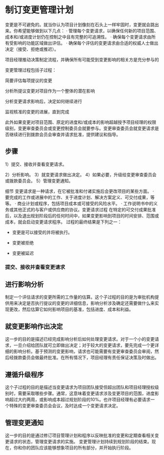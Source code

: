 # 制订变更管理计划

变更是不可避免的。就当你认为项目计划像刻在石头上一样牢固时，变更就会跳出来。你希望能够做到以下几点：
· 管理每个变更请求，以确保任何新的项目范围、成本和/或进度计划仍在控制之中且有完整的可追溯性。
· 确保每个变更请求由所有受影响的功能区域做出评估。
· 确保每个评估的变更请求由合适的权威人士做出决定（接受、拒绝或推迟）。

项目经理推动决策制定流程，并确保所有可能受到变更影响的相关方是充分参与的

变更管理过程包括子过程：

简要评估每项提议的变更

分析所提议变更对项目作为一个整体的潜在影响

分析变更请求影响后，决定如何继续进行

监视核准的变更的进展，直到完成

此外如果变更对项目范围、原定的进度和/或成本的影响超越授予项目经理的权限级别，变更审查委员会或变更控制委员会就要参与。变更审查委员会就变更请求是否继续进行到拨款会员会审查并请求批准，提供建议和指导。



## 步骤

1）提交、接收并查看变更请求。

2）分析影响。
3）就变更请求做出决定。
4）如果必要，升级给变更审查委员会或拨款委员会。
5）管理变更通知。

细节
变更请求是一种请求，在它被批准和付诸实施后会更改项目的某些方面。
· 要完成的工作或进展中的工作、关于进度计划、解决方案定义、可交付成果，等等。
· 商业计划或程序，包括项目成本或可接受的风险水平。
· 工作说明书中的义务或其他正式的与客户或供应商的协议。变更请求过程
在特定的可交付成果批准后，以及退出规划阶段后的任何时间中，如果变更影响到项目的时间安排、范围或成本，就会启动变更请求程序。
过程的最终结果是下列之一：

- 变更是可以接受的并将被执行。

- 变更被拒绝

- 变更被延迟

### 提交、接收并查看变更请求

## 进行影响分析

制定一个评估请求的变更所需的工作量的估算。这个子过程的目的是为审批机构提供用来决定是否执行提议的变更的详细信息，影响分析涉及确定还需要做什么来实现更改，然后估算它如何影响项目的基准，包括进度、成本和利益。

## 就变更影响作出决定

这一步的目的是描述已经完成影响分析后如何处理变更请求。对于一个小的变更请求，一旦介绍给团队就可立即做出决定；对于较大的变更请求，要先完成一个更详细的影响分析。基于预测的变更影响，请求也可能需要有变更审查委员会审阅，然后经拨款委员会做最终批准。在所有情况下，项目经理有责任保证决策及时做出。

## 遵循升级程序

这个子过程的目的是描述当变更请求为项目团队接受但超出团队和项目经理授权级别时，需要采取哪些步骤。通常，这意味着变更请求涉及变更项目的范围，进度影响超过大约两周，或影响成本超过规划阶段的10%。也许项目经理有必要请求一个特殊的变更审查委员会会议，及时达成一个变更请求决定。

## 管理变更通知

这一步的目的是通过修订项目管理计划和程序以反映批准的变更和定期查看相关变更请求的状态，管理变更请求的实施。
变更管理计划持续到规划阶段的结束。现在，你和你的团队应该能够想象项目的所有部分，并开始执行阶段。